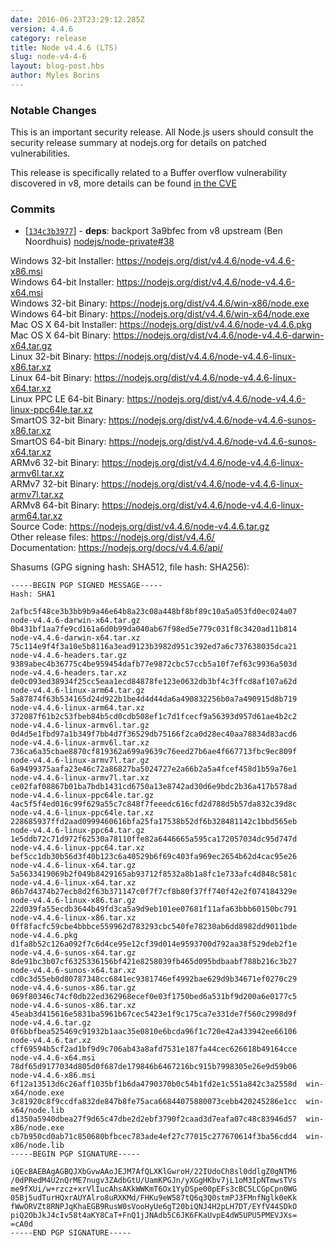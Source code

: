 ```yaml
---
date: 2016-06-23T23:29:12.285Z
version: 4.4.6
category: release
title: Node v4.4.6 (LTS)
slug: node-v4-4-6
layout: blog-post.hbs
author: Myles Borins
---
```


### Notable Changes

This is an important security release. All Node.js users should consult the security release summary at nodejs.org for details on patched vulnerabilities.

This release is specifically related to a Buffer overflow vulnerability discovered in v8, more details can be found [in the CVE](https://cve.mitre.org/cgi-bin/cvename.cgi?name=CVE-2016-1669)

### Commits

* [[`134c3b3977`](https://github.com/nodejs/node/commit/134c3b3977)] - **deps**: backport 3a9bfec from v8 upstream (Ben Noordhuis) [nodejs/node-private#38](https://github.com/nodejs/node-private/pull/38)

Windows 32-bit Installer: https://nodejs.org/dist/v4.4.6/node-v4.4.6-x86.msi \
Windows 64-bit Installer: https://nodejs.org/dist/v4.4.6/node-v4.4.6-x64.msi \
Windows 32-bit Binary: https://nodejs.org/dist/v4.4.6/win-x86/node.exe \
Windows 64-bit Binary: https://nodejs.org/dist/v4.4.6/win-x64/node.exe \
Mac OS X 64-bit Installer: https://nodejs.org/dist/v4.4.6/node-v4.4.6.pkg \
Mac OS X 64-bit Binary: https://nodejs.org/dist/v4.4.6/node-v4.4.6-darwin-x64.tar.gz \
Linux 32-bit Binary: https://nodejs.org/dist/v4.4.6/node-v4.4.6-linux-x86.tar.xz \
Linux 64-bit Binary: https://nodejs.org/dist/v4.4.6/node-v4.4.6-linux-x64.tar.xz \
Linux PPC LE 64-bit Binary: https://nodejs.org/dist/v4.4.6/node-v4.4.6-linux-ppc64le.tar.xz \
SmartOS 32-bit Binary: https://nodejs.org/dist/v4.4.6/node-v4.4.6-sunos-x86.tar.xz \
SmartOS 64-bit Binary: https://nodejs.org/dist/v4.4.6/node-v4.4.6-sunos-x64.tar.xz \
ARMv6 32-bit Binary: https://nodejs.org/dist/v4.4.6/node-v4.4.6-linux-armv6l.tar.xz \
ARMv7 32-bit Binary: https://nodejs.org/dist/v4.4.6/node-v4.4.6-linux-armv7l.tar.xz \
ARMv8 64-bit Binary: https://nodejs.org/dist/v4.4.6/node-v4.4.6-linux-arm64.tar.xz \
Source Code: https://nodejs.org/dist/v4.4.6/node-v4.4.6.tar.gz \
Other release files: https://nodejs.org/dist/v4.4.6/ \
Documentation: https://nodejs.org/docs/v4.4.6/api/

Shasums (GPG signing hash: SHA512, file hash: SHA256):

```
-----BEGIN PGP SIGNED MESSAGE-----
Hash: SHA1

2afbc5f48ce3b3bb9b9a46e64b8a23c08a448bf8bf89c10a5a053fd0ec024a07  node-v4.4.6-darwin-x64.tar.gz
0b431bf1aa7fe9cd161a6d0b99da040ab67f98ed5e779c031f8c3420ad11b814  node-v4.4.6-darwin-x64.tar.xz
75c114e9f4f3a10e5b8116a3ead9123b3982d951c392ed7a6c737638035dca21  node-v4.4.6-headers.tar.gz
9389abec4b36775c4be959454dafb77e9872cbc57ccb5a10f7ef63c9936a503d  node-v4.4.6-headers.tar.xz
de0c093ed38934f25cc5eaa1ecd84878fe123e0632db3bf4c3ffcd8af107a62d  node-v4.4.6-linux-arm64.tar.gz
5a87874f63b534165d24d922b1be4d4d44da6a490832256b0a7a490915d8b719  node-v4.4.6-linux-arm64.tar.xz
372087f61b2c53fbeb84b5cd0cdb508ef1c7d1fcecf9a56393d957d61ae4b2c2  node-v4.4.6-linux-armv6l.tar.gz
0d4d5e1fbd97a1b349f7bb4d7f36529db75166f2ca0d28ec40aa78834d83acd6  node-v4.4.6-linux-armv6l.tar.xz
736ca6a35cbae8870cf819362a699a9639c76eed27b6ae4f667713fbc9ec809f  node-v4.4.6-linux-armv7l.tar.gz
6a9499375aafa23e46c72a86827ba5024727e2a66b2a5a4fcef458d1b59a76e1  node-v4.4.6-linux-armv7l.tar.xz
ce02faf08867b01ba7bdb1431cd6750a13e8742ad30d6e9bdc2b36a417b578ad  node-v4.4.6-linux-ppc64le.tar.gz
4ac5f5f4ed016c99f629a55c7c848f7feeedc616cfd2d788d5b57da832c39d8c  node-v4.4.6-linux-ppc64le.tar.xz
228685937ffd2aad0999460616bfa25fa17538b52df6b328481142c1bbd565eb  node-v4.4.6-linux-ppc64.tar.gz
1e5ddb72c71d972f62530a78110ffe82a6446665a595ca172057034dc95d747d  node-v4.4.6-linux-ppc64.tar.xz
bef5cc1db30b56d3f40b123c6a40529b6f69c403fa969ec2654b62d4cac95e26  node-v4.4.6-linux-x64.tar.gz
5a5633419069b2f049b8429165ab93712f8532a8b1a8fc1e733afc4d848c581c  node-v4.4.6-linux-x64.tar.xz
86b7d4374b27ecb8d2f63b371147c0f7f7cf8b80f37ff740f42e2f074184329e  node-v4.4.6-linux-x86.tar.gz
22d039fa55ecdb3644b49fd3ca5a9d9eb101ee07681f11afa63bbb60150bc791  node-v4.4.6-linux-x86.tar.xz
0ff8facfc59cbe4bbbce559962d783293cbc540fe78230ab6dd8982dd9011bde  node-v4.4.6.pkg
d1fa8b52c126a092f7c6d4ce95e12cf39d014e9593700d792aa38f529deb2f1e  node-v4.4.6-sunos-x64.tar.gz
8de91bc3b07cf6325336156bf421e8258039fb465d095bdbaabf788b216c3b27  node-v4.4.6-sunos-x64.tar.xz
cd0c3d55eb0d80787348cc6841ec9381746ef4992bae629d9b34671ef0270c29  node-v4.4.6-sunos-x86.tar.gz
069f80346c74cf0db22ed362968ecef0e03f1750bed6a531bf9d200a6e0177c5  node-v4.4.6-sunos-x86.tar.xz
45eab3d415616e5831ba5961b67cec5423e1f9c175ca7e331de7f560c2998d9f  node-v4.4.6.tar.gz
0f6bbfbea525469c91932b1aac35e0810e6bcda96f1c720e42a433942ee66106  node-v4.4.6.tar.xz
cff69594b5cf2ad1bf9d9c706ab43a8afd7531e187fa44cec626618b49164cce  node-v4.4.6-x64.msi
78df65d9177034d805d0f687de179846b6467216bc915b7998305e26e9d59b06  node-v4.4.6-x86.msi
6f12a13513d6c26aff1035bf1b6da4790370b0c54b1fd2e1c551a842c3a2558d  win-x64/node.exe
3c81920c8f9ccdfa832de847b8fe75aca66844075880073cebb420245286e1cc  win-x64/node.lib
d1350a5940dbea27f9d65c47dbe2d2ebf3790f2caad3d7eafa07c48c83946d57  win-x86/node.exe
cb7b950cd0ab71c850680bfbcec783ade4ef27c77015c277670614f3ba56cdd4  win-x86/node.lib
-----BEGIN PGP SIGNATURE-----

iQEcBAEBAgAGBQJXbGvwAAoJEJM7AfQLXKlGwroH/22IUdoCh8sl0ddlgZ0gNTM6
/0dPRedM4U2nQrME7nugv3ZAdbGtU/UamKPGJn/yXGgHKbv7jL1oM3IpNTmwsTVs
me9fXUi/w+rzcz+xrVlIucAhsAKkWWKmT6Ox1YyDSpe00pEFs3cBC5LCGpCpn0WG
05Bj5udTurHQxrAUYAlro8uRXKMd/FHKu9eW587tQ6q3Q0stmPJ3FMnfNglk0eKk
fWwORVZt8RNPJqKhaEGB9RusW0sVooHyUe6gT20biQNJ4H2pLH7DT/EYfV44SDkO
piQ2ObJkJ4cIv58t4aKY8CaT+FnQ1jJNAdb5C6JK6FKaUvpE4dW5UPU5PMEVJXs=
=cA0d
-----END PGP SIGNATURE-----

```
